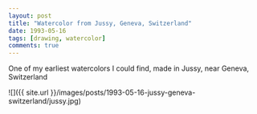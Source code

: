```yaml
---
layout: post
title: "Watercolor from Jussy, Geneva, Switzerland"
date: 1993-05-16
tags: [drawing, watercolor]
comments: true
---
```

One of my earliest watercolors I could find, made in Jussy, near Geneva, Switzerland

![]({{ site.url }}/images/posts/1993-05-16-jussy-geneva-switzerland/jussy.jpg)
